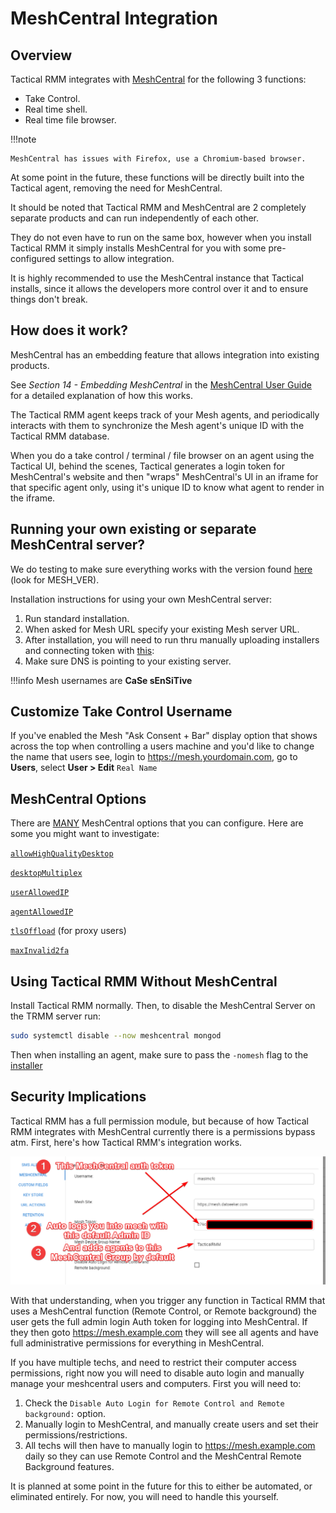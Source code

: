 # MeshCentral Integration

## Overview

Tactical RMM integrates with [MeshCentral](https://github.com/Ylianst/MeshCentral) for the following 3 functions:

- Take Control.
- Real time shell.
- Real time file browser.

!!!note

    MeshCentral has issues with Firefox, use a Chromium-based browser.

At some point in the future, these functions will be directly built into the Tactical agent, removing the need for MeshCentral.

It should be noted that Tactical RMM and MeshCentral are 2 completely separate products and can run independently of each other.

They do not even have to run on the same box, however when you install Tactical RMM it simply installs MeshCentral for you with some pre-configured settings to allow integration.

It is highly recommended to use the MeshCentral instance that Tactical installs, since it allows the developers more control over it and to ensure things don't break.

## How does it work?

MeshCentral has an embedding feature that allows integration into existing products.

See *Section 14 - Embedding MeshCentral* in the [MeshCentral User Guide](https://info.meshcentral.com/downloads/MeshCentral2/MeshCentral2UserGuide.pdf) for a detailed explanation of how this works.

The Tactical RMM agent keeps track of your Mesh agents, and periodically interacts with them to synchronize the Mesh agent's unique ID with the Tactical RMM database.

When you do a take control / terminal / file browser on an agent using the Tactical UI, behind the scenes, Tactical generates a login token for MeshCentral's website and then "wraps" MeshCentral's UI in an iframe for that specific agent only, using it's unique ID to know what agent to render in the iframe.

## Running your own existing or separate MeshCentral server?

We do testing to make sure everything works with the version found [here](https://github.com/amidaware/tacticalrmm/blob/master/api/tacticalrmm/tacticalrmm/settings.py) (look for MESH_VER).

Installation instructions for using your own MeshCentral server:

1. Run standard installation.
2. When asked for Mesh URL specify your existing Mesh server URL.
3. After installation, you will need to run thru manually uploading installers and connecting token with [this](troubleshooting.md#need-to-recover-your-mesh-token):
4. Make sure DNS is pointing to your existing server.

!!!info
    Mesh usernames are **CaSe sEnSiTive**

## Customize Take Control Username

If you've enabled the Mesh "Ask Consent + Bar" display option that shows across the top when controlling a users machine and you'd like to change the name that users see, login to https://mesh.yourdomain.com, go to **Users**, select **User > Edit** `Real Name`

## MeshCentral Options

There are [MANY](https://github.com/Ylianst/MeshCentral/blob/master/meshcentral-config-schema.json) MeshCentral options that you can configure. Here are some you might want to investigate:

[`allowHighQualityDesktop`](https://github.com/Ylianst/MeshCentral/blob/d06ca601ffde4602f97147038616ed2331f01624/meshcentral-config-schema.json#L135)

[`desktopMultiplex`](https://github.com/Ylianst/MeshCentral/blob/d06ca601ffde4602f97147038616ed2331f01624/meshcentral-config-schema.json#L149)

[`userAllowedIP`](https://github.com/Ylianst/MeshCentral/blob/d06ca601ffde4602f97147038616ed2331f01624/meshcentral-config-schema.json#L151)

[`agentAllowedIP`](https://github.com/Ylianst/MeshCentral/blob/d06ca601ffde4602f97147038616ed2331f01624/meshcentral-config-schema.json#L153)

[`tlsOffload`](https://github.com/Ylianst/MeshCentral/blob/d06ca601ffde4602f97147038616ed2331f01624/meshcentral-config-schema.json#L170) (for proxy users)

[`maxInvalid2fa`](https://github.com/Ylianst/MeshCentral/blob/d06ca601ffde4602f97147038616ed2331f01624/meshcentral-config-schema.json#L260)

## Using Tactical RMM Without MeshCentral

Install Tactical RMM normally. Then, to disable the MeshCentral Server on the TRMM server run:

```bash
sudo systemctl disable --now meshcentral mongod
```

Then when installing an agent, make sure to pass the `-nomesh` flag to the [installer](install_agent.md#optional-installer-args)

## Security Implications

Tactical RMM has a full permission module, but because of how Tactical RMM integrates with MeshCentral currently there is a permissions bypass atm. First, here's how Tactical RMM's integration works. 

![Integration](images/meshintegrationhowitworks.png)

With that understanding, when you trigger any function in Tactical RMM that uses a MeshCentral function (Remote Control, or Remote background) the user gets the full admin login Auth token for logging into MeshCentral. If they then goto https://mesh.example.com they will see all agents and have full administrative permissions for everything in MeshCentral.

If you have multiple techs, and need to restrict their computer access permissions, right now you will need to disable auto login and manually manage your meshcentral users and computers. First you will need to:

1. Check the `Disable Auto Login for Remote Control and Remote background:` option.
2. Manually login to MeshCentral, and manually create users and set their permissions/restrictions.
3. All techs will then have to manually login to https://mesh.example.com daily so they can use Remote Control and the MeshCentral Remote Background features.

It is planned at some point in the future for this to either be automated, or eliminated entirely. For now, you will need to handle this yourself.
